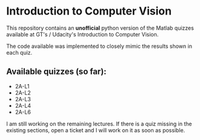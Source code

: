 # Introduction to Computer Vision

This repository contains an **unofficial** python version of the Matlab quizzes available at GT's / Udacity's Introduction to Computer Vision.

The code available was implemented to closely mimic the results shown in each quiz.

## Available quizzes (so far):

* 2A-L1
* 2A-L2
* 2A-L3
* 2A-L4
* 2A-L6

I am still working on the remaining lectures. If there is a quiz missing in the existing sections, open a ticket and I will work on it as soon as possible.